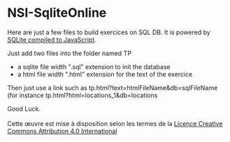 # NSI-SqliteOnline

<p>Here are just a few files to build exercices on SQL DB. It is powered by <a href="https://sql.js.org/">SQLite compiled to JavaScript</a>.</p>
<p>Just add two files into the folder named TP<p>
<ul>
<li>a sqlite file width ".sql" extension to init the database</li>
<li>a html file width ".html" extension for the text of the exercice</li>
</ul> 
<p>Then just use a link such as tp.html?text=htmlFileName&db=sqlFileName (for instance tp.html?html=locations_1&db=locations</p>
Good Luck.
<br><br>
Cette œuvre est mise à disposition selon les termes de la <a rel="license" href="http://creativecommons.org/licenses/by/4.0/">Licence Creative Commons Attribution 4.0 International</a>
